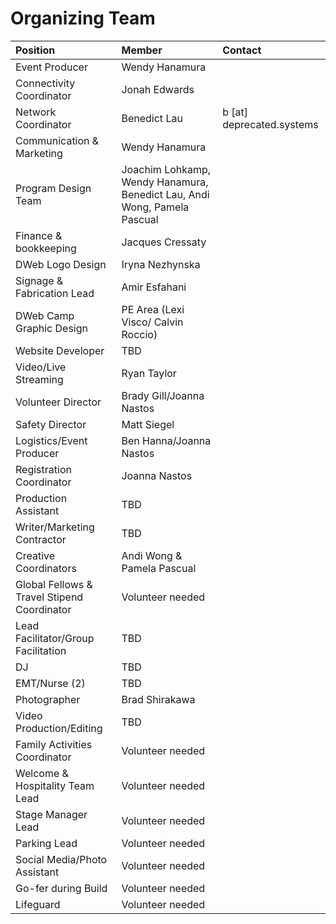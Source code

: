 Organizing Team
===============

| Position | Member | Contact |
|:---------|:-------|:--------|
| Event Producer | Wendy Hanamura | |
| Connectivity Coordinator | Jonah Edwards | |
| Network Coordinator | Benedict Lau | b [at] deprecated.systems |
| Communication & Marketing | Wendy Hanamura | |
| Program Design Team | Joachim Lohkamp, Wendy Hanamura, Benedict Lau, Andi Wong, Pamela Pascual | |
| Finance & bookkeeping | Jacques Cressaty | |
| DWeb Logo Design | Iryna Nezhynska | |
| Signage & Fabrication Lead | Amir Esfahani | |
| DWeb Camp Graphic Design | PE Area (Lexi Visco/ Calvin Roccio) | |
| Website Developer | TBD | |
| Video/Live Streaming | Ryan Taylor | |
| Volunteer Director | Brady Gill/Joanna Nastos | |
| Safety Director | Matt Siegel | |
| Logistics/Event Producer | Ben Hanna/Joanna Nastos | |
| Registration Coordinator | Joanna Nastos | |
| Production Assistant | TBD | |
| Writer/Marketing Contractor | TBD | |
| Creative Coordinators | Andi Wong & Pamela Pascual | |
| Global Fellows & Travel Stipend Coordinator | Volunteer needed | |
| Lead Facilitator/Group Facilitation | TBD | |
| DJ | TBD | |
| EMT/Nurse (2) | TBD | |
| Photographer | Brad Shirakawa | |
| Video Production/Editing | TBD | |
| Family Activities Coordinator | Volunteer needed | |
| Welcome & Hospitality Team Lead | Volunteer needed | |
| Stage Manager Lead | Volunteer needed | |
| Parking Lead | Volunteer needed | |
| Social Media/Photo Assistant | Volunteer needed | |
| Go-fer during Build | Volunteer needed | |
| Lifeguard | Volunteer needed | |
